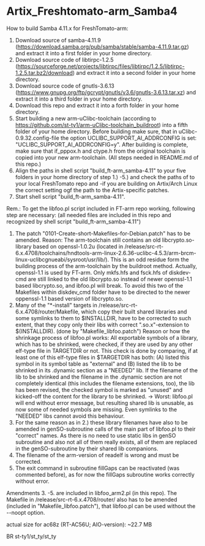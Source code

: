 # Artix_Freshtomato-arm_Samba4

How to build Samba 4.11.x for FreshTomato-arm:
1. Download source of samba-4.11.9 (https://download.samba.org/pub/samba/stable/samba-4.11.9.tar.gz) and extract it into a first folder in your home directory.
2. Download source code of libtirpc-1.2.5 (https://sourceforge.net/projects/libtirpc/files/libtirpc/1.2.5/libtirpc-1.2.5.tar.bz2/download) and extract it into a second folder in your home directory.
3. Download source code of gnutls-3.6.13 (https://www.gnupg.org/ftp/gcrypt/gnutls/v3.6/gnutls-3.6.13.tar.xz) and extract it into a third folder in your home directory.
4. Download this repo and extract it into a forth folder in your home directory.
5. Start building a new arm-uClibc-toolchain (according to https://github.com/st-ty1/arm-uClibc-toolchain_buildroot) into a fifth folder of your home directory. Before building make sure, that in uClibc-0.9.32.config-file the option UCLIBC_SUPPORT_AI_ADDRCONFIG is set: "UCLIBC_SUPPORT_AI_ADDRCONFIG=y". After building is complete, make sure that if_pppox.h and ctype.h from the original toolchain is copied into your new arm-toolchain. (All steps needed in README.md of this repo.)
6. Align the paths in shell script "build_ft-arm_samba-4.11" to your five folders in your home directory of step 1.) -5.) and check the paths of to your local FreshTomato repo and -if you are building on Artix/Arch Linux the correct setting ogf the path to the Artix-specific patches. 
7. Start shell script "build_ft-arm_samba-4.11".
 
Rem.: To get the libfoo.pl script included in FT-arm repo working, following step are necessary: (all needed files are included in this repo and recognized by shell script "build_ft-arm_samba-4.11")
1. The patch "0101-Create-short-Makefiles-for-Debian.patch" has to be amended. Reason: The arm-toolchain still contains an old libcrypto.so-library based on openssl-1.0.2u (located in /release/src-rt-6.x.4708/toolchains/hndtools-arm-linux-2.6.36-uclibc-4.5.3/arm-brcm-linux-uclibcgnueabi/sysroot/usr/lib/). This is an odd residue form the building process of the arm-toolchain by the buildroot method. Actually, openssl-1.1 is used by FT-arm. Only mkfs.hfs and fsck.hfs of diskdev-cmd are still linked to the old libcrypto.so instead of newer openssl-1.1 based libcrypto.so, and ibfoo.pl will break. To avoid this two of the Makefiles within diskdev_cmd folder have to be directed to the newer oppenssl-1.1 based version of libcrypto.so.
2. Many of the "\*-install" targets in /release/src-rt-6.x.4708/router/Makefile, which copy their built shared libraries and some symlinks to them to $INSTALLDIR, have to be corrected to such extent, that they copy only their libs with correct ".so.x"-extension to $(INSTALLDIR). (done by "Makefile_libfoo.patch") 
   Reason or how the shrinkage process of libfoo.pl works: All exportable symbols of a library, which has to be shrinked, were checked, if they are used by any other elf-type file in TARGETDIR or not. This check is done by comparing, if at least one of this elf-type files in $TARGETDIR has both: (A) listed this symbol in its symbol table as "external" and (B) listed the lib to be shrinked in its .dynamic section as a "NEEDED" lib.
If the filename of the lib to be shrinked and the filename in the .dynamic section are not completely identical (this includes the filename extensions, too), the lib has been revised, the checked symbol is marked as "unused" and kicked-off the content for the library to be shrinked. -> Worst: libfoo.pl will end without error message, but resulting shared lib is unusable, as now some of needed symbols are missing. Even symlinks to the "NEEDED" libs cannot avoid this behaviour.
3. For the same reason as in 2.) these library filenames have also to be amended in genSO-subroutine calls of the main part of libfoo.pl to their "correct" names. 
  As there is no need to use static libs in genSO subroutine and also not all of them really exists, all of them are replaced in the genSO-subroutine by their shared lib companions. 
4. The filename of the arm-version of readelf is wrong and must be corrected. 
5. The exit command in subroutine fillGaps can be reactivated (was commented before), as for now the fillGaps subroutine works correctly without error.

Amendments 3. -5. are included in libfoo_arm2.pl (in this repo). The Makefile in /release/src-rt-6.x.4708/router/ also has to be amended (included in "Makefile_libfoo.patch"), that libfoo.pl can be used without the --noopt option.

actual size for ac68z (RT-AC56U; AIO-version): ~22.7 MB

BR st-ty1/st_ty/st_ty
